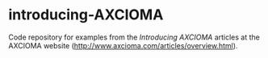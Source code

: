 # introducing-AXCIOMA
Code repository for examples from the *Introducing AXCIOMA* articles at the 
AXCIOMA website (http://www.axcioma.com/articles/overview.html).

